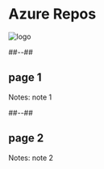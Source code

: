 <!-- .slide: class="transition bg-pink" -->


# Azure Repos
![logo](./assets/images/services/repos/logo.svg)

##--##

## page 1

Notes:
note 1

##--##

## page 2

Notes:
note 2
